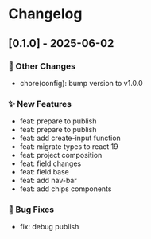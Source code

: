 # Changelog

## [0.1.0] - 2025-06-02

### 🔧 Other Changes
- chore(config): bump version to v1.0.0



### ✨ New Features
- feat: prepare to publish
- feat: prepare to publish
- feat: add create-input function
- feat: migrate types to react 19
- feat: project composition
- feat: field changes
- feat: field base
- feat: add nav-bar
- feat: add chips components

### 🐛 Bug Fixes
- fix: debug publish



